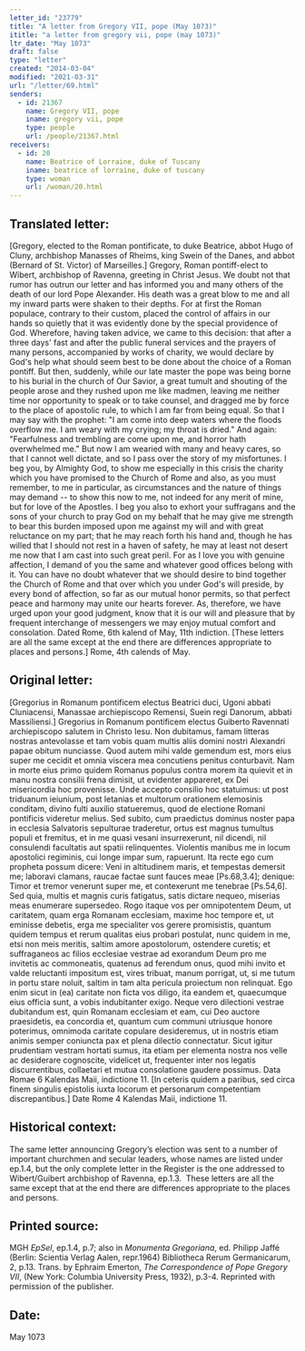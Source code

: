 ```yaml
---
letter_id: "23779"
title: "A letter from Gregory VII, pope (May 1073)"
ititle: "a letter from gregory vii, pope (may 1073)"
ltr_date: "May 1073"
draft: false
type: "letter"
created: "2014-03-04"
modified: "2021-03-31"
url: "/letter/69.html"
senders:
  - id: 21367
    name: Gregory VII, pope
    iname: gregory vii, pope
    type: people
    url: /people/21367.html
receivers:
  - id: 20
    name: Beatrice of Lorraine, duke of Tuscany
    iname: beatrice of lorraine, duke of tuscany
    type: woman
    url: /woman/20.html
---
```

<h2> Translated letter:</h2>[Gregory, elected to the Roman pontificate, to duke Beatrice, abbot Hugo of Cluny, archbishop Manasses of Rheims, king Swein of the Danes, and abbot (Bernard of St. Victor) of Marseilles.]
Gregory, Roman pontiff-elect to Wibert, archbishop of Ravenna, greeting in Christ Jesus.
We doubt not that rumor has outrun our letter and has informed you and many others of the death of our lord Pope Alexander.  His death was a great blow to me and all my inward parts were shaken to their depths.  For at first the Roman populace, contrary to their custom, placed the control of affairs in our hands so quietly that it was evidently done by the special providence of God.
Wherefore, having taken advice, we came to this decision:  that after a three days' fast and after the public funeral services and the prayers of many persons, accompanied by works of charity, we would declare by God's help what should seem best to be done about the choice of a Roman pontiff.  But then, suddenly, while our late master the pope was being borne to his burial in the church of Our Savior, a great tumult and shouting of the people arose and they rushed upon me like madmen, leaving me neither time nor opportunity to speak or to take counsel, and dragged me by force to the place of apostolic rule, to which I am far from being equal.  So that I may say with the prophet:  "I am come into deep waters where the floods overflow me.  I am weary with my crying; my throat is dried."  And again:  "Fearfulness and trembling are come upon me, and horror hath overwhelmed me."  But now I am wearied with many and heavy cares, so that I cannot well dictate, and so I pass over the story of my misfortunes.
I beg you, by Almighty God, to show me especially in this crisis the charity which you have promised to the Church of Rome and also, as you must remember, to me in particular, as circumstances and the nature of things may demand -- to show this now to me, not indeed for any merit of mine, but for love of the Apostles.  I beg you also to exhort your suffragans and the sons of your church to pray God on my behalf that he may give me strength to bear this burden imposed upon me against my will and with great reluctance on my part; that he may reach forth his hand and, though he has willed that I should not rest in a haven of safety, he may at least not desert me now that I am cast into such great peril.  For as I love you with genuine affection, I demand of you the same and whatever good offices belong with it.
You can have no doubt whatever that we should desire to bind together the Church of Rome and that over which you under God's will preside, by every bond of affection, so far as our mutual honor permits, so that perfect peace and harmony may unite our hearts forever.  As, therefore, we have urged upon your good judgment, know that it is our will and pleasure that by frequent interchange of messengers we may enjoy mutual comfort and consolation.
Dated Rome, 6th kalend of May, 11th indiction.
[These letters are all the same except at the end there are differences appropriate to places and persons.]
Rome, 4th calends of May.
<h2 class="mt-4"> Original letter:</h2>[Gregorius in Romanum pontificem electus Beatrici duci, Ugoni abbati Cluniacensi, Manassae archiepiscopo Remensi, Suein regi Danorum, abbati Massiliensi.]
Gregorius in Romanum pontificem electus Guiberto Ravennati archiepiscopo salutem in Christo Iesu.
Non dubitamus, famam litteras nostras antevolasse et tam vobis quam multis aliis domini nostri Alexandri papae obitum nunciasse.  Quod autem mihi valde gemendum est, mors eius super me cecidit et omnia viscera mea concutiens penitus conturbavit.  Nam in morte eius primo quidem Romanus populus contra morem ita quievit et in manu nostra consilii frena dimisit, ut evidenter appareret, ex Dei misericordia hoc provenisse.  Unde accepto consilio hoc statuimus:  ut post triduanum ieiunium, post letanias et multorum orationem elemosinis conditam, divino fulti auxilio statueremus, quod de electione Romani pontificis videretur melius.  Sed subito, cum praedictus dominus noster papa in ecclesia Salvatoris sepulturae traderetur, ortus est magnus tumultus populi et fremitus, et in me quasi vesani insurrexerunt, nil dicendi, nil consulendi facultatis aut spatii relinquentes.  Violentis manibus me in locum apostolici regiminis, cui longe impar sum, rapuerunt.  Ita recte ego cum propheta possum dicere:  Veni in altitudinem maris, et tempestas demersit me; laboravi clamans, raucae factae sunt fauces meae [Ps.68,3.4]; denique:  Timor et tremor venerunt super me, et contexerunt me tenebrae [Ps.54,6].  Sed quia, multis et magnis curis fatigatus, satis dictare nequeo, miserias meas enumerare supersedeo.  Rogo itaque vos per omnipotentem Deum, ut caritatem, quam erga Romanam ecclesiam, maxime hoc tempore et, ut eminisse debetis, erga me specialiter vos gerere promisistis, quantum quidem tempus et rerum qualitas eius probari postulat, nunc quidem in me, etsi non meis meritis, saltim amore apostolorum, ostendere curetis; et suffraganeos ac filios ecclesiae vestrae ad exorandum Deum pro me invitetis ac commoneatis, quatenus ad ferendum onus, quod mihi invito et valde reluctanti impositum est, vires tribuat, manum porrigat, ut, si me tutum in portu stare noluit, saltim in tam alta pericula proiectum non relinquat.
Ego enim sicut in (ea) caritate non ficta vos diligo, ita eandem et, quaecumque eius officia sunt, a vobis indubitanter exigo.  Neque vero dilectioni vestrae dubitandum est, quin Romanam ecclesiam et eam, cui Deo auctore praesidetis, ea concordia et, quantum cum communi utriusque honore poterimus, omnimoda caritate copulare desideremus, ut in nostris etiam animis semper coniuncta pax et plena dilectio connectatur.  Sicut igitur prudentiam vestram hortati sumus, ita etiam per elementa nostra nos velle ac desiderare cognoscite, videlicet ut, frequenter inter nos legatis discurrentibus, collaetari et mutua consolatione gaudere possimus.
Data Romae 6 Kalendas Maii, indictione 11.
[In ceteris quidem a paribus, sed circa finem singulis epistolis iuxta locorum et personarum competentiam discrepantibus.]  Date Rome 4 Kalendas Maii, indictione 11.
<h2 class="mt-4"> Historical context:</h2><p>The same letter announcing Gregory’s election was sent to a number of important churchmen and secular leaders, whose names are listed under ep.1.4, but the only complete letter in the Register is the one addressed to Wibert/Guibert archbishop of Ravenna, ep.1.3.&nbsp; These letters are all the same except that at the end there are differences appropriate to the places and persons.</p><h2 class="mt-4"> Printed source:</h2><p>MGH <em>EpSel</em>, ep.1.4, p.7; also in <em>Monumenta Gregoriana</em>, ed. Philipp Jaffé (Berlin: Scientia Verlag Aalen, repr.1964) Bibliotheca Rerum Germanicarum, 2, p.13. Trans. by Ephraim Emerton,<em> The Correspondence of Pope Gregory VII</em>, (New York: Columbia University Press, 1932), p.3-4. Reprinted with permission of the publisher.</p><h2 class="mt-4"> Date:</h2>May 1073